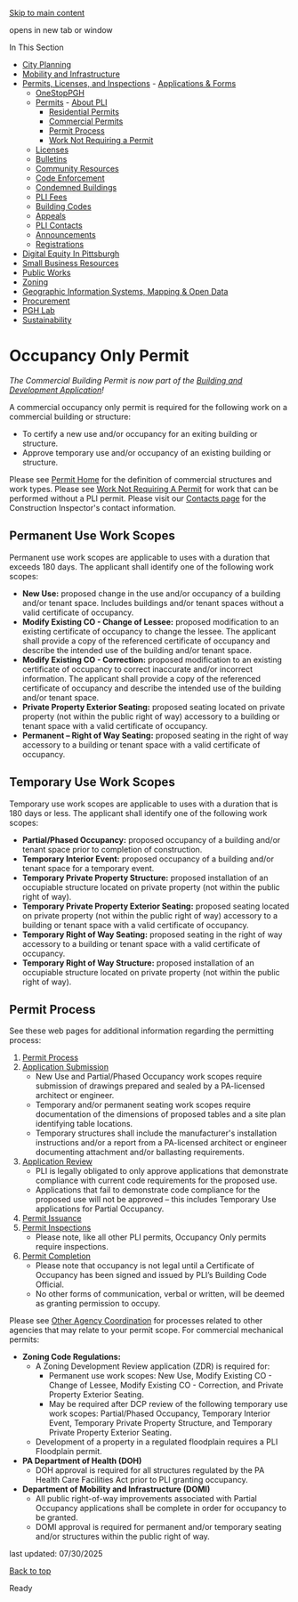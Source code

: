 [Skip to main content](https://www.pittsburghpa.gov/Business-Development/Permits-Licenses-and-Inspections/Permits/Commercial-Permits/Occupancy-Only-Permit#main-content)

opens in new tab or window

In This Section

- [City Planning](https://www.pittsburghpa.gov/Business-Development/City-Planning)
- [Mobility and Infrastructure](https://www.pittsburghpa.gov/Business-Development/Mobility-and-Infrastructure)
- [Permits, Licenses, and Inspections](https://www.pittsburghpa.gov/Business-Development/Permits-Licenses-and-Inspections)  - [Applications & Forms](https://www.pittsburghpa.gov/Business-Development/Permits-Licenses-and-Inspections/Applications-Forms)
  - [OneStopPGH](https://www.pittsburghpa.gov/Business-Development/Permits-Licenses-and-Inspections/OneStopPGH)
  - [Permits](https://www.pittsburghpa.gov/Business-Development/Permits-Licenses-and-Inspections/Permits)    - [About PLI](https://www.pittsburghpa.gov/Business-Development/Permits-Licenses-and-Inspections/Permits/About-PLI)
    - [Residential Permits](https://www.pittsburghpa.gov/Business-Development/Permits-Licenses-and-Inspections/Permits/Residential-Permits)
    - [Commercial Permits](https://www.pittsburghpa.gov/Business-Development/Permits-Licenses-and-Inspections/Permits/Commercial-Permits)
    - [Permit Process](https://www.pittsburghpa.gov/Business-Development/Permits-Licenses-and-Inspections/Permits/Permit-Process)
    - [Work Not Requiring a Permit](https://www.pittsburghpa.gov/Business-Development/Permits-Licenses-and-Inspections/Permits/Work-Not-Requiring-a-Permit)
  - [Licenses](https://www.pittsburghpa.gov/Business-Development/Permits-Licenses-and-Inspections/Licenses)
  - [Bulletins](https://www.pittsburghpa.gov/Business-Development/Permits-Licenses-and-Inspections/PLI-Bulletins)
  - [Community Resources](https://www.pittsburghpa.gov/Business-Development/Permits-Licenses-and-Inspections/Community-Resources)
  - [Code Enforcement](https://www.pittsburghpa.gov/Business-Development/Permits-Licenses-and-Inspections/Code-Enforcement)
  - [Condemned Buildings](https://www.pittsburghpa.gov/Business-Development/Permits-Licenses-and-Inspections/Condemned-Buildings)
  - [PLI Fees](https://www.pittsburghpa.gov/Business-Development/Permits-Licenses-and-Inspections/Fees)
  - [Building Codes](https://www.pittsburghpa.gov/Business-Development/Permits-Licenses-and-Inspections/Building-Codes)
  - [Appeals](https://www.pittsburghpa.gov/Business-Development/Permits-Licenses-and-Inspections/Appeals)
  - [PLI Contacts](https://www.pittsburghpa.gov/Business-Development/Permits-Licenses-and-Inspections/Contacts)
  - [Announcements](https://www.pittsburghpa.gov/Business-Development/Permits-Licenses-and-Inspections/Announcements)
  - [Registrations](https://www.pittsburghpa.gov/Business-Development/Permits-Licenses-and-Inspections/Registrations)
- [Digital Equity In Pittsburgh](https://www.pittsburghpa.gov/Business-Development/Digital-Equity-In-Pittsburgh)
- [Small Business Resources](https://www.pittsburghpa.gov/Business-Development/Small-Business-Resources)
- [Public Works](https://www.pittsburghpa.gov/Business-Development/Public-Works)
- [Zoning](https://www.pittsburghpa.gov/Business-Development/Zoning)
- [Geographic Information Systems, Mapping & Open Data](https://www.pittsburghpa.gov/Business-Development/Geographic-Information-Systems-Mapping-Open-Data)
- [Procurement](https://www.pittsburghpa.gov/Business-Development/Procurement)
- [PGH Lab](https://www.pittsburghpa.gov/Business-Development/PGH-Lab)
- [Sustainability](https://www.pittsburghpa.gov/Business-Development/Sustainability)

# Occupancy Only Permit

_The Commercial Building Permit is now part of the [Building and Development Application](https://www.pittsburghpa.gov/Business-Development/Permits-Licenses-and-Inspections/OneStopPGH/Building-Development-Application)!_

A commercial occupancy only permit is required for the following work on a commercial building or structure:

- To certify a new use and/or occupancy for an exiting building or structure.
- Approve temporary use and/or occupancy of an existing building or structure.

Please see [Permit Home](https://www.pittsburghpa.gov/Business-Development/Permits-Licenses-and-Inspections/Permits) for the definition of commercial structures and work types. Please see [Work Not Requiring A Permit](https://www.pittsburghpa.gov/Business-Development/Permits-Licenses-and-Inspections/Permits/Work-Not-Requiring-a-Permit) for work that can be performed without a PLI permit. Please visit our [Contacts page](https://www.pittsburghpa.gov/Business-Development/Permits-Licenses-and-Inspections/Contacts) for the Construction Inspector's contact information.

## Permanent Use Work Scopes

Permanent use work scopes are applicable to uses with a duration that exceeds 180 days. The applicant shall identify one of the following work scopes:

- **New Use:** proposed change in the use and/or occupancy of a building and/or tenant space. Includes buildings and/or tenant spaces without a valid certificate of occupancy.
- **Modify Existing CO - Change of Lessee:** proposed modification to an existing certificate of occupancy to change the lessee. The applicant shall provide a copy of the referenced certificate of occupancy and describe the intended use of the building and/or tenant space.
- **Modify Existing CO - Correction:** proposed modification to an existing certificate of occupancy to correct inaccurate and/or incorrect information. The applicant shall provide a copy of the referenced certificate of occupancy and describe the intended use of the building and/or tenant space.
- **Private Property Exterior Seating:** proposed seating located on private property (not within the public right of way) accessory to a building or tenant space with a valid certificate of occupancy.
- **Permanent – Right of Way Seating:** proposed seating in the right of way accessory to a building or tenant space with a valid certificate of occupancy.

## Temporary Use Work Scopes

Temporary use work scopes are applicable to uses with a duration that is 180 days or less. The applicant shall identify one of the following work scopes:

- **Partial/Phased Occupancy:** proposed occupancy of a building and/or tenant space prior to completion of construction.
- **Temporary Interior Event:** proposed occupancy of a building and/or tenant space for a temporary event.
- **Temporary Private Property Structure:** proposed installation of an occupiable structure located on private property (not within the public right of way).
- **Temporary Private Property Exterior Seating:** proposed seating located on private property (not within the public right of way) accessory to a building or tenant space with a valid certificate of occupancy.
- **Temporary Right of Way Seating:** proposed seating in the right of way accessory to a building or tenant space with a valid certificate of occupancy.
- **Temporary Right of Way Structure:** proposed installation of an occupiable structure located on private property (not within the public right of way).

## Permit Process

See these web pages for additional information regarding the permitting process:

1. [Permit Process](https://www.pittsburghpa.gov/Business-Development/Permits-Licenses-and-Inspections/Permits)
2. [Application Submission](https://www.pittsburghpa.gov/Business-Development/Permits-Licenses-and-Inspections/Permits/Permit-Process)
   - New Use and Partial/Phased Occupancy work scopes require submission of drawings prepared and sealed by a PA-licensed architect or engineer.
   - Temporary and/or permanent seating work scopes require documentation of the dimensions of proposed tables and a site plan identifying table locations.
   - Temporary structures shall include the manufacturer's installation instructions and/or a report from a PA-licensed architect or engineer documenting attachment and/or ballasting requirements.
3. [Application Review](https://www.pittsburghpa.gov/Business-Development/Permits-Licenses-and-Inspections/Permits/Permit-Process/Permit-Application-Review)
   - PLI is legally obligated to only approve applications that demonstrate compliance with current code requirements for the proposed use.
   - Applications that fail to demonstrate code compliance for the proposed use will not be approved – this includes Temporary Use applications for Partial Occupancy.
4. [Permit Issuance](https://www.pittsburghpa.gov/Business-Development/Permits-Licenses-and-Inspections/Permits/Permit-Process/Permit-Issuance)
5. [Permit Inspections](https://www.pittsburghpa.gov/Business-Development/Permits-Licenses-and-Inspections/Permits/Permit-Process/Permit-Inspections)
   - Please note, like all other PLI permits, Occupancy Only permits require inspections.
6. [Permit Completion](https://www.pittsburghpa.gov/Business-Development/Permits-Licenses-and-Inspections/Permits/Permit-Process/Permit-Completion)
   - Please note that occupancy is not legal until a Certificate of Occupancy has been signed and issued by PLI’s Building Code Official.
   - No other forms of communication, verbal or written, will be deemed as granting permission to occupy.

Please see [Other Agency Coordination](https://www.pittsburghpa.gov/Business-Development/Permits-Licenses-and-Inspections/Contacts/Other-Agency-Coordination) for processes related to other agencies that may relate to your permit scope. For commercial mechanical permits:

- **Zoning Code Regulations:**
  - A Zoning Development Review application (ZDR) is required for:
    - Permanent use work scopes: New Use, Modify Existing CO - Change of Lessee, Modify Existing CO - Correction, and Private Property Exterior Seating.
    - May be required after DCP review of the following temporary use work scopes: Partial/Phased Occupancy, Temporary Interior Event, Temporary Private Property Structure, and Temporary Private Property Exterior Seating.
  - Development of a property in a regulated floodplain requires a PLI Floodplain permit.
- **PA Department of Health (DOH)**
  - DOH approval is required for all structures regulated by the PA Health Care Facilities Act prior to PLI granting occupancy.
- **Department of Mobility and Infrastructure (DOMI)**
  - All public right-of-way improvements associated with Partial Occupancy applications shall be complete in order for occupancy to be granted.
  - DOMI approval is required for permanent and/or temporary seating and/or structures within the public right of way.

last updated: 07/30/2025

[Back to top](https://www.pittsburghpa.gov/Business-Development/Permits-Licenses-and-Inspections/Permits/Commercial-Permits/Occupancy-Only-Permit#body-top)

Ready
